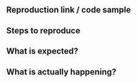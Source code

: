 <!-- Please fill in below sections, include details as much as possible -->
<!-- Leave "N/A" to any non-applicable sections instead of leaving them blank -->

## Reproduction link / code sample
<!---- Include a minimal code sample to demonstrate the issue if possible ---->


## Steps to reproduce
<!---- Please tell me how can I reproduce the issue :) ---->


## What is expected?
<!---- Type something below this line ---->


## What is actually happening?
<!---- Type something below this line ---->

